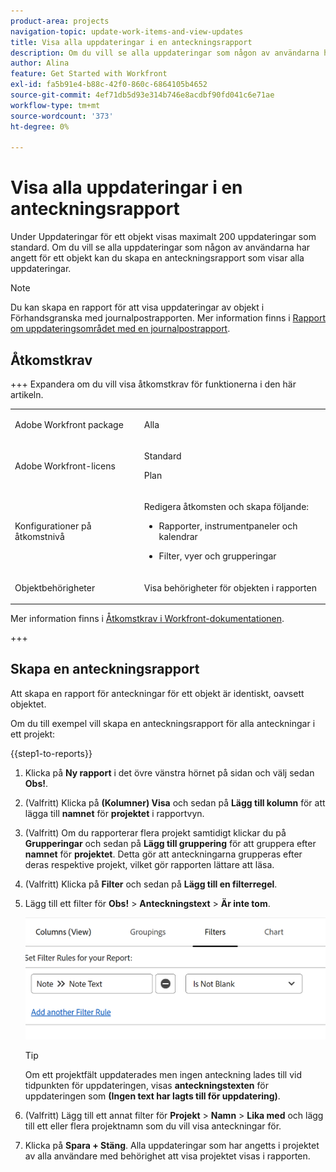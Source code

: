 ```yaml
---
product-area: projects
navigation-topic: update-work-items-and-view-updates
title: Visa alla uppdateringar i en anteckningsrapport
description: Om du vill se alla uppdateringar som någon av användarna har angett för ett objekt kan du skapa en anteckningsrapport som visar alla uppdateringar.
author: Alina
feature: Get Started with Workfront
exl-id: fa5b91e4-b88c-42f0-860c-6864105b4652
source-git-commit: 4ef71db5d93e314b746e8acdbf90fd041c6e71ae
workflow-type: tm+mt
source-wordcount: '373'
ht-degree: 0%

---
```


# Visa alla uppdateringar i en anteckningsrapport

<!-- Audited: 10/2025 -->

<!--
<p data-mc-conditions="QuicksilverOrClassic.Draft mode">(NOTE: Alina: ***This is a report and it is in the Getting Started/ Updates section because I think it makes more sense to be in this area, where people want to view updates. - added this to this section from Reporting on 7/3/2018 ) </p>
-->

Under Uppdateringar för ett objekt visas maximalt 200 uppdateringar som standard. Om du vill se alla uppdateringar som någon av användarna har angett för ett objekt kan du skapa en anteckningsrapport som visar alla uppdateringar.

>[!NOTE]
>
>Du kan skapa en rapport för att visa uppdateringar av objekt i Förhandsgranska med journalpostrapporten. Mer information finns i [Rapport om uppdateringsområdet med en journalpostrapport](../../reports-and-dashboards/reports/creating-and-managing-reports/create-journal-entry-report.md).

## Åtkomstkrav

+++ Expandera om du vill visa åtkomstkrav för funktionerna i den här artikeln.

<table style="table-layout:auto"> 
 <col> 
 </col> 
 <col> 
 </col> 
 <tbody> 
  <tr> 
   <td role="rowheader">Adobe Workfront package</td> 
   <td> <p>Alla</p> </td> 
  </tr> 
  <tr> 
   <td role="rowheader">Adobe Workfront-licens</td> 
   <td> <p>Standard</p>
   <p>Plan</p> </td> 
  </tr> 
  <tr> 
   <td role="rowheader">Konfigurationer på åtkomstnivå</td> 
   <td> <p>Redigera åtkomsten och skapa följande:</p> 
    <ul> 
     <li> <p>Rapporter, instrumentpaneler och kalendrar</p> </li> 
     <li> <p>Filter, vyer och grupperingar</p> </li> 
    </ul> </td> 
  </tr> 
  <tr> 
   <td role="rowheader">Objektbehörigheter</td> 
   <td> <p>Visa behörigheter för objekten i rapporten</p>
   </td> 
  </tr> 
 </tbody> 
</table>

Mer information finns i [Åtkomstkrav i Workfront-dokumentationen](/help/quicksilver/administration-and-setup/add-users/access-levels-and-object-permissions/access-level-requirements-in-documentation.md).

+++

<!--Old:
<table style="table-layout:auto"> 
 <col> 
 </col> 
 <col> 
 </col> 
 <tbody> 
  <tr> 
   <td role="rowheader">Adobe Workfront plan</td> 
   <td> <p>Any</p> </td> 
  </tr> 
  <tr> 
   <td role="rowheader">Adobe Workfront license</td> 
   <td> <p>New: Standard </p>
   <p>Current: Plan</p> </td> 
  </tr> 
  <tr> 
   <td role="rowheader">Access level configurations</td> 
   <td> <p>Edit access to:</p> 
    <ul> 
     <li> <p>Create Reports, Dashboards, and Calendars</p> </li> 
     <li> <p>Create Filters, Views, and Groupings</p> </li> 
    </ul> </td> 
  </tr> 
  <tr> 
   <td role="rowheader">Object permissions</td> 
   <td> <p>View</p>
    <p>Note: If you do not have View permission or higher to an object, information for that object doesn't display in the report.</p>  </td> 
  </tr> 
 </tbody> 
</table>-->

## Skapa en anteckningsrapport

Att skapa en rapport för anteckningar för ett objekt är identiskt, oavsett objektet.

Om du till exempel vill skapa en anteckningsrapport för alla anteckningar i ett projekt:

{{step1-to-reports}}

1. Klicka på **Ny rapport** i det övre vänstra hörnet på sidan och välj sedan **Obs!**.

1. (Valfritt) Klicka på **(Kolumner) Visa** och sedan på **Lägg till kolumn** för att lägga till **namnet** för **projektet** i rapportvyn. 

1. (Valfritt) Om du rapporterar flera projekt samtidigt klickar du på **Grupperingar** och sedan på **Lägg till gruppering** för att gruppera efter **namnet** för **projektet**. Detta gör att anteckningarna grupperas efter deras respektive projekt, vilket gör rapporten lättare att läsa. 

1. (Valfritt) Klicka på **Filter** och sedan på **Lägg till en filterregel**.
1. Lägg till ett filter för **Obs!** > **Anteckningstext** > **Är inte tom**.

   ![](assets/note-note-text-not-blank-filter.png)

   >[!TIP]
   >
   >   Om ett projektfält uppdaterades men ingen anteckning lades till vid tidpunkten för uppdateringen, visas **anteckningstexten** för uppdateringen som **(Ingen text har lagts till för uppdatering)**.


1. (Valfritt) Lägg till ett annat filter för **Projekt** > **Namn** > **Lika med** och lägg till ett eller flera projektnamn som du vill visa anteckningar för.
1. Klicka på **Spara + Stäng**. Alla uppdateringar som har angetts i projektet av alla användare med behörighet att visa projektet visas i rapporten.
